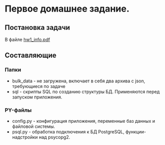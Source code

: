 # Первое домашнее задание.
## Постановка задачи
В файле [hw1_info.pdf](https://github.com/borodatsik/middle-python-edu/blob/main/01_json_to_db/hw1_info.pdf)

## Составляющие
### Папки
* bulk_data - не загружена, включает в себя два архива с json, требующиеся по задаче
* sql - скрипты SQL по созданию структуры БД. Применяются перед запуском приложения.

### PY-файлы
* config.py - конфигурация приложения, переменные баз данных и файловой системы.
* psql.py - обработка подключения к БД PostgreSQL, функции-надстройки над psycopg2.
